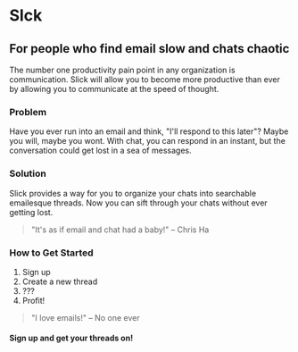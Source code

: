 # Slck
## For people who find email slow and chats chaotic

The number one productivity pain point in any organization is communication. Slick will allow you to become more productive than ever by allowing you to communicate at the speed of thought.

### Problem
Have you ever run into an email and think, "I'll respond to this later"? Maybe you will, maybe you wont. With chat, you can respond in an instant, but the conversation could get lost in a sea of messages.

### Solution
Slick provides a way for you to organize your chats into searchable emailesque threads. Now you can sift through your chats without ever getting lost.

> "It's as if email and chat had a baby!" – Chris Ha

### How to Get Started
1. Sign up
2. Create a new thread
3. ???
4. Profit!

> "I love emails!" – No one ever

#### Sign up and get your threads on!
